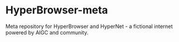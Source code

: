 # HyperBrowser-meta
Meta repository for HyperBrowser and HyperNet - a fictional internet powered by AIGC and community.

